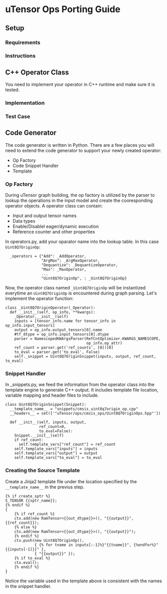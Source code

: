 # uTensor Ops Porting Guide

## Setup

### Requirements
### Instructions

## C++ Operator Class
  You need to implement your operator in C++ runtime and make sure it is tested.

### Implementation

### Test Case

## Code Generator
The code generator is written in Python. There are a few places you will need to extend the code generator to support your newly created operator:

- Op Factory
- Code Snippet Handler
- Template

### Op Factory
  During uTensor graph building, the op factory is utilized by the parser to lookup the operations in the input model and create the cooresponding operator objects. A operator class can contain:

- Input and output tensor names
- Data types 
- Enable/Disablel eager/dynamic execution 
- Reference counter and other properties

In operators.py, add your oparator name into the lookup table. In this case `Uint8Q7OriginOp`:

```
  _operators = {"Add": _AddOperator,
                "ArgMax": _ArgMaxOperator,
                "Dequantize": _DequantizeOperator,
                "Max": _MaxOperator,
				...
                "Uint8Q7OriginOp", : _Uint8Q7OriginOp}
```

Now, the operator class named `_Uint8Q7OriginOp` will be instantized everytime an `Uint8Q7OriginOp` is encountered during graph parsing. Let's implement the operator function:

```
class _Uint8Q7OriginOperator(_Operator):
  def __init__(self, op_info, **kwargs):
    _Operator.__init__(self)
    inputs = [tensor_info.name for tensor_info in op_info.input_tensors]
    output = op_info.output_tensors[0].name
    #tf_dtype = op_info.input_tensors[0].dtype
    parser = NamescopedKWArgsParser(RefCntOptimizer.KWARGS_NAMESCOPE, 
                                    op_info.op_attr)
    ref_count = parser.get('ref_counts', [0])[0]
    to_eval = parser.get('to_eval', False)
    self._snippet = Uint8Q7OriginSnippet(inputs, output, ref_count, to_eval)
``` 
### Snippet Handler
In _snippets.py, we feed the information from the operator class into the template engine to generate C++ output. It includes template file location, variable mapping and header files to include.

```
class Uint8Q7OriginSnippet(Snippet):
  __template_name__ = "snippets/cmsis_uint8q7origin_op.cpp"
  __headers__ = set(['"uTensor/ops/cmsis_ops/Uint8Q7OriginOps.hpp"'])

  def __init__(self, inputs, output,
               ref_count=0,
               to_eval=False):
    Snippet.__init__(self)
    if ref_count:
      self.template_vars["ref_count"] = ref_count
    self.template_vars["inputs"] = inputs
    self.template_vars["output"] = output
    self.template_vars["to_eval"] = to_eval
```

### Creating the Source Template
Create a Jinja2 template file under the location specified by the `__template_name__` in the previus step.

```
{% if create_sptr %}
S_TENSOR {{sptr_name}};
{% endif %}
{
    {% if ref_count %}
    ctx.add(new RamTensor<{{out_dtype}}>(), "{{output}}", {{ref_count}});
    {% else %}
    ctx.add(new RamTensor<{{out_dtype}}>(), "{{output}}");
    {% endif %}
    ctx.push(new Uint8Q7OriginOp(),
             { {% for tname in inputs[:-1]%}"{{tname}}", {%endfor%}"{{inputs[-1]}}" }, 
             { "{{output}}" });
    {% if to_eval %}
    ctx.eval();
    {% endif %}
}
```

Notice the variable used in the template above is consistent with the names in the snippet handler.
